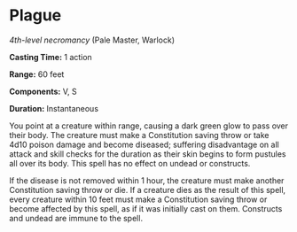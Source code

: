 # Plague
*4th-level necromancy* (Pale Master, Warlock)

**Casting Time:** 1 action

**Range:** 60 feet

**Components:** V, S

**Duration:** Instantaneous

You point at a creature within range, causing a dark green glow to pass over their body. The creature must make a Constitution saving throw or take 4d10 poison damage and become diseased; suffering disadvantage on all attack and skill checks for the duration as their skin begins to form pustules all over its body. This spell has no effect on undead or constructs.

If the disease is not removed within 1 hour, the creature must make another Constitution saving throw or die. If a creature dies as the result of this spell, every creature within 10 feet must make a Constitution saving throw or become affected by this spell, as if it was initially cast on them. Constructs and undead are immune to the spell.
